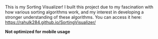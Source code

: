 This is my Sorting Visualizer! I built this project due to my fascination with how various sorting algorithms work, and my interest in developing a stronger understanding of these algorithms. You can access it here: https://rahulk284.github.io/SortingVisualizer/

**Not optimized for mobile usage**
